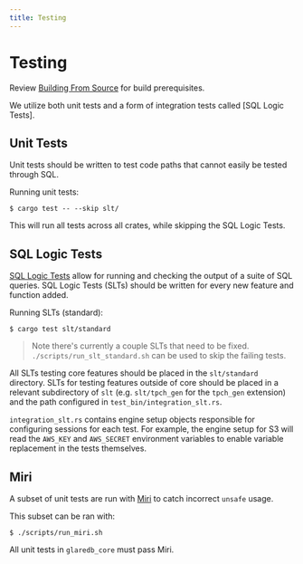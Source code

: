 ```yaml
---
title: Testing
---
```


# Testing

Review [Building From Source](./building.md) for build prerequisites.

We utilize both unit tests and a form of integration tests called [SQL Logic
Tests].

## Unit Tests

Unit tests should be written to test code paths that cannot easily be tested
through SQL.

Running unit tests: 

```shell
$ cargo test -- --skip slt/
```

This will run all tests across all crates, while skipping the SQL Logic Tests.

## SQL Logic Tests

[SQL Logic Tests](https://www.sqlite.org/sqllogictest/doc/trunk/about.wiki)
allow for running and checking the output of a suite of SQL queries. SQL Logic
Tests (SLTs) should be written for every new feature and function added.

Running SLTs (standard):

```shell
$ cargo test slt/standard
```

> Note there's currently a couple SLTs that need to be fixed.
> `./scripts/run_slt_standard.sh` can be used to skip the failing tests.

All SLTs testing core features should be placed in the `slt/standard` directory.
SLTs for testing features outside of core should be placed in a relevant
subdirectory of `slt` (e.g. `slt/tpch_gen` for the `tpch_gen` extension) and the
path configured in `test_bin/integration_slt.rs`.

`integration_slt.rs` contains engine setup objects responsible for configuring
sessions for each test. For example, the engine setup for S3 will read the
`AWS_KEY` and `AWS_SECRET` environment variables to enable variable replacement
in the tests themselves.

## Miri

A subset of unit tests are run with [Miri](https://github.com/rust-lang/miri) to
catch incorrect `unsafe` usage.

This subset can be ran with:

```shell
$ ./scripts/run_miri.sh
```

All unit tests in `glaredb_core` must pass Miri.

<!-- TODO: Wasm and python testing setups -->

